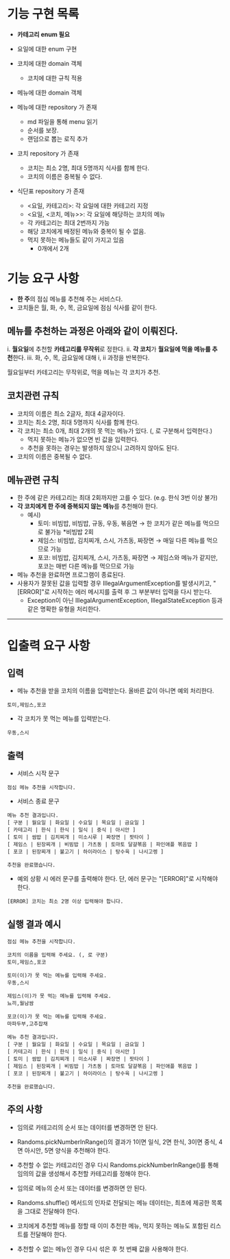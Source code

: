 # 기능 구현 목록

- **카테고리 enum 필요**
- 요일에 대한 enum 구현
- 코치에 대한 domain 객체
    - 코치에 대한 규칙 적용
- 메뉴에 대한 domain 객체

- 메뉴에 대한 repository 가 존재
    - md 파일을 통해 menu 읽기
    - 순서를 보장.
    - 랜덤으로 뽑는 로직 추가
- 코치 repository 가 존재
    - 코치는 최소 2명, 최대 5명까지 식사를 함께 한다.
    - 코치의 이름은 중복될 수 없다.
- 식단표 repository 가 존재
    - <요일, 카테고리>: 각 요일에 대한 카테고리 지정
    - <요일, <코치, 메뉴>>: 각 요일에 해당하는 코치의 메뉴
    - 각 카테고리는 최대 2번까지 가능
    - 해당 코치에게 배정된 메뉴와 중복이 될 수 없음.
    - 먹지 못하는 메뉴들도 같이 가지고 있음
        - 0개에서 2개

# 기능 요구 사항

- **한 주**의 점심 메뉴를 추천해 주는 서비스다.
- 코치들은 월, 화, 수, 목, 금요일에 점심 식사를 같이 한다.

## 메뉴를 추천하는 과정은 아래와 같이 이뤄진다.

i. **월요일**에 추천할 **카테고리를 무작위**로 정한다.
ii. **각 코치**가 **월요일에 먹을 메뉴를 추천**한다.
iii. 화, 수, 목, 금요일에 대해 i, ii 과정을 반복한다.

월요일부터 카테고리는 무작위로, 먹을 메뉴는 각 코치가 추천.

## 코치관련 규칙

- 코치의 이름은 최소 2글자, 최대 4글자이다.
- 코치는 최소 2명, 최대 5명까지 식사를 함께 한다.
- 각 코치는 최소 0개, 최대 2개의 못 먹는 메뉴가 있다. (, 로 구분해서 입력한다.)
    - 먹지 못하는 메뉴가 없으면 빈 값을 입력한다.
    - 추천을 못하는 경우는 발생하지 않으니 고려하지 않아도 된다.
- 코치의 이름은 중복될 수 없다.

## 메뉴관련 규칙

- 한 주에 같은 카테고리는 최대 2회까지만 고를 수 있다. (e.g. 한식 3번 이상 불가)
- **각 코치에게 한 주에 중복되지 않는 메뉴**를 추천해야 한다.
    - 예시)
        - 토미: 비빔밥, 비빔밥, 규동, 우동, 볶음면 → 한 코치가 같은 메뉴를 먹으므로 불가능 *비빔밥 2회
        - 제임스: 비빔밥, 김치찌개, 스시, 가츠동, 짜장면 → 매일 다른 메뉴를 먹으므로 가능
        - 포코: 비빔밥, 김치찌개, 스시, 가츠동, 짜장면 → 제임스와 메뉴가 같지만, 포코는 매번 다른 메뉴를 먹으므로 가능
- 메뉴 추천을 완료하면 프로그램이 종료된다.
- 사용자가 잘못된 값을 입력할 경우 IllegalArgumentException를 발생시키고, "[ERROR]"로 시작하는 에러 메시지를 출력 후 그 부분부터 입력을 다시 받는다.
    - Exception이 아닌 IllegalArgumentException, IllegalStateException 등과 같은 명확한 유형을 처리한다.

---

# 입출력 요구 사항

## 입력

- 메뉴 추천을 받을 코치의 이름을 입력받는다. 올바른 값이 아니면 예외 처리한다.

```
토미,제임스,포코
```

- 각 코치가 못 먹는 메뉴를 입력받는다.

```
우동,스시
```

## 출력

- 서비스 시작 문구

```
점심 메뉴 추천을 시작합니다.
```

- 서비스 종료 문구

```
메뉴 추천 결과입니다.
[ 구분 | 월요일 | 화요일 | 수요일 | 목요일 | 금요일 ]
[ 카테고리 | 한식 | 한식 | 일식 | 중식 | 아시안 ]
[ 토미 | 쌈밥 | 김치찌개 | 미소시루 | 짜장면 | 팟타이 ]
[ 제임스 | 된장찌개 | 비빔밥 | 가츠동 | 토마토 달걀볶음 | 파인애플 볶음밥 ]
[ 포코 | 된장찌개 | 불고기 | 하이라이스 | 탕수육 | 나시고렝 ]

추천을 완료했습니다.
```

- 예외 상황 시 에러 문구를 출력해야 한다. 단, 에러 문구는 "[ERROR]"로 시작해야 한다.

```
[ERROR] 코치는 최소 2명 이상 입력해야 합니다.
```

## 실행 결과 예시

```
점심 메뉴 추천을 시작합니다.

코치의 이름을 입력해 주세요. (, 로 구분)
토미,제임스,포코

토미(이)가 못 먹는 메뉴를 입력해 주세요.
우동,스시

제임스(이)가 못 먹는 메뉴를 입력해 주세요.
뇨끼,월남쌈

포코(이)가 못 먹는 메뉴를 입력해 주세요.
마파두부,고추잡채

메뉴 추천 결과입니다.
[ 구분 | 월요일 | 화요일 | 수요일 | 목요일 | 금요일 ]
[ 카테고리 | 한식 | 한식 | 일식 | 중식 | 아시안 ]
[ 토미 | 쌈밥 | 김치찌개 | 미소시루 | 짜장면 | 팟타이 ]
[ 제임스 | 된장찌개 | 비빔밥 | 가츠동 | 토마토 달걀볶음 | 파인애플 볶음밥 ]
[ 포코 | 된장찌개 | 불고기 | 하이라이스 | 탕수육 | 나시고렝 ]

추천을 완료했습니다.
```

## 주의 사항

- 임의로 카테고리의 순서 또는 데이터를 변경하면 안 된다.
- Randoms.pickNumberInRange()의 결과가 1이면 일식, 2면 한식, 3이면 중식, 4면 아시안, 5면 양식을 추천해야 한다.
- 추천할 수 없는 카테고리인 경우 다시 Randoms.pickNumberInRange()를 통해 임의의 값을 생성해서 추천할 카테고리를 정해야 한다.

- 임의로 메뉴의 순서 또는 데이터를 변경하면 안 된다.
- Randoms.shuffle() 메서드의 인자로 전달되는 메뉴 데이터는, 최초에 제공한 목록을 그대로 전달해야 한다.
- 코치에게 추천할 메뉴를 정할 때 이미 추천한 메뉴, 먹지 못하는 메뉴도 포함된 리스트를 전달해야 한다.
- 추천할 수 없는 메뉴인 경우 다시 섞은 후 첫 번째 값을 사용해야 한다.
